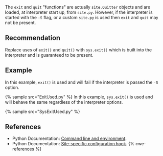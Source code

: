 The `exit` and `quit` "functions" are actually `site.Quitter` objects and are loaded, at interpreter start up, from `site.py`. However, if the interpreter is started with the `-S` flag, or a custom `site.py` is used then `exit` and `quit` may not be present.


## Recommendation
Replace uses of `exit()` and `quit()` with `sys.exit()` which is built into the interpreter and is guaranteed to be present.


## Example
In this example, `exit()` is used and will fail if the interpreter is passed the `-S` option.

{% sample src="ExitUsed.py" %}
In this example, `sys.exit()` is used and will behave the same regardless of the interpreter options.

{% sample src="SysExitUsed.py" %}

## References
* Python Documentation: [Command line and environment](https://docs.python.org/using/cmdline.html#cmdoption-S).
* Python Documentation: [Site-specific configuration hook](https://docs.python.org/library/site.html#module-site).
{% cwe-references %}
